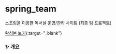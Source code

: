 # spring_team
스프링을 이용한 독서실 운영/관리 사이트 (최종 팀 프로젝트)

[완성본 보기](https://zaksal.levinni.site){:target="_blank"}

### ✨ 개요

